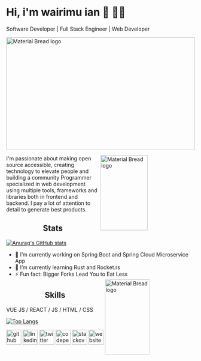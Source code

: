 <!-- <h3 align="center">Visitor Count: </h3>

<p align="center">
  <img width="400px" src="https://profile-counter.glitch.me/wairimu-ian/count.svg" alt="Material Bread logo">
</p> -->
# Hi, i'm wairimu ian 👋 👨‍💻 
Software Developer | Full Stack Engineer | Web Developer
 
  <img width="100%" height="300px" src="https://github.com/wairimu-ian/wairimu-ian/blob/main/undraw_programming_re_kg9v.svg" alt="Material Bread logo">
 
<!-- ![Software Developer | Full Stack Engineer | Web Developer](https://github.com/wairimu-ian/wairimu-ian/blob/main/github-image.jpg) -->
<div>
   <img align="right" width="50%" height="200px" src="https://github.com/wairimu-ian/wairimu-ian/blob/main/undraw_mobile_development_re_wwsn.svg" alt="Material Bread logo">
 <p align="left">
I'm passionate about making open source accessible, creating technology to elevate people and building a community 
Programmer specialized in web development using multiple tools, frameworks and libraries both in frontend and backend. I pay a lot of attention to detail to generate best products.
 </p>
</div>
<div>
<h2 align="center">Stats</h2>

  [![Anurag's GitHub stats](https://github-readme-stats.vercel.app/api?username=wairimu-ian&theme=chartreuse-dark&show_icons=true)](https://github.com/anuraghazra/github-readme-stats)
  
  </div>
  
  <div>
  <ul align="letf">
    <li>🔭 I’m currently working on Spring Boot and Spring Cloud Microservice App </li>
    <li>🌱 I’m currently learning Rust and Rocket.rs</li>
    <li>⚡ Fun fact: Bigger Forks Lead You to Eat Less</li>
    <img align="right" width="50%" height="200px" src="https://github.com/wairimu-ian/wairimu-ian/blob/main/undraw_code_thinking_re_gka2.svg" alt="Material Bread logo">
  </ul>
  
 </div>
  
   <h2 align="center">Skills</h2>
   <p align="left">VUE JS / REACT / JS / HTML / CSS</p>
   
   [![Top Langs](https://github-readme-stats.vercel.app/api/top-langs/?username=wairimu-ian&langs_count=8&theme=chartreuse-dark)](https://github.com/anuraghazra/github-readme-stats)

[<img src='https://cdn.jsdelivr.net/npm/simple-icons@3.0.1/icons/github.svg' alt='github' height='40'>](https://github.com/https://github.com/wairimu-ian)  [<img src='https://cdn.jsdelivr.net/npm/simple-icons@3.0.1/icons/linkedin.svg' alt='linkedin' height='40'>](https://www.linkedin.com/in/https://www.linkedin.com/in/wairimu-ian-mweri//)  [<img src='https://cdn.jsdelivr.net/npm/simple-icons@3.0.1/icons/twitter.svg' alt='twitter' height='40'>](https://twitter.com/@wairimuianmoon)  [<img src='https://cdn.jsdelivr.net/npm/simple-icons@3.0.1/icons/codepen.svg' alt='codepen' height='40'>](https://codepen.io/https://codepen.io/wairimu-ian)  [<img src='https://cdn.jsdelivr.net/npm/simple-icons@3.0.1/icons/stackoverflow.svg' alt='stackoverflow' height='40'>](https://stackoverflow.com/users/https://stackoverflow.com/users/18411380/wairimu-ian?tab=profile)  [<img src='https://cdn.jsdelivr.net/npm/simple-icons@3.0.1/icons/icloud.svg' alt='website' height='40'>](genjeculture.com)  

